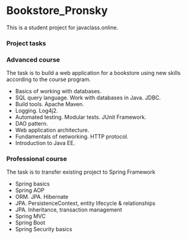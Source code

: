 # Bookstore_Pronsky

This is a student project for javaclass.online.

### Project tasks

### Advanced course
The task is to build a web application for a bookstore using new skills according to the course program.
- Basics of working with databases.
- SQL query language. Work with databases in Java. JDBC.  
- Build tools. Apache Maven. 
- Logging. Log4j2.
- Automated testing. Modular tests. JUnit Framework.
- DAO pattern. 
- Web application architecture. 
- Fundamentals of networking. HTTP protocol. 
- Introduction to Java EE.

### Professional course
The task is to transfer existing project to Spring Framework
- Spring basics
- Spring AOP
- ORM. JPA. Hibernate
- JPA. PersistenceContext, entity lifecycle & relationships
- JPA. Inheritance, transaction management
- Spring MVC
- Spring Boot
- Spring Security basics